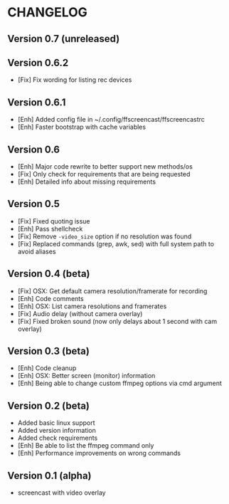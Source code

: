 CHANGELOG
=========

Version 0.7 (unreleased)
-----------


Version 0.6.2
-------------

- [Fix] Fix wording for listing rec devices

Version 0.6.1
-------------

- [Enh] Added config file in ~/.config/ffscreencast/ffscreencastrc
- [Enh] Faster bootstrap with cache variables

Version 0.6
-----------

- [Enh] Major code rewrite to better support new methods/os
- [Fix] Only check for requirements that are being requested
- [Enh] Detailed info about missing requirements

Version 0.5
-----------

- [Fix] Fixed quoting issue
- [Enh] Pass shellcheck
- [Fix] Remove `-video_size` option if no resolution was found
- [Fix] Replaced commands (grep, awk, sed) with full system path to avoid aliases

Version 0.4 (beta)
------------------

- [Fix] OSX: Get default camera resolution/framerate for recording
- [Enh] Code comments
- [Enh] OSX: List camera resolutions and framerates
- [Fix] Audio delay (without camera overlay)
- [Fix] Fixed broken sound (now only delays about 1 second with cam overlay)

Version 0.3 (beta)
------------------

- [Enh] Code cleanup
- [Enh] OSX: Better screen (monitor) information
- [Enh] Being able to change custom ffmpeg options via cmd argument

Version 0.2 (beta)
------------------

- Added basic linux support
- Added version information
- Added check requirements
- [Enh] Be able to list the ffmpeg command only
- [Enh] Performance improvements on wrong commands

Version 0.1 (alpha)
-------------------

- screencast with video overlay

